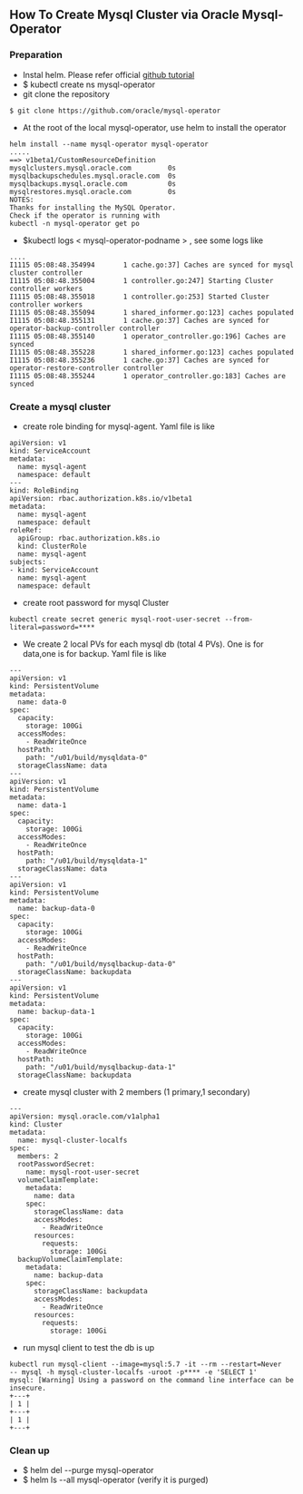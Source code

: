 ## How To Create Mysql Cluster via Oracle Mysql-Operator

### Preparation
* Instal helm. Please refer official [github tutorial](https://github.com/oracle/mysql-operator/blob/master/docs/tutorial.md)
* $ kubectl create ns mysql-operator
* git clone the repository
```
$ git clone https://github.com/oracle/mysql-operator
```
* At the root of the local mysql-operator, use helm to install the operator
```
helm install --name mysql-operator mysql-operator
.....
==> v1beta1/CustomResourceDefinition
mysqlclusters.mysql.oracle.com         0s
mysqlbackupschedules.mysql.oracle.com  0s
mysqlbackups.mysql.oracle.com          0s
mysqlrestores.mysql.oracle.com         0s
NOTES:
Thanks for installing the MySQL Operator.
Check if the operator is running with
kubectl -n mysql-operator get po
```
* $kubectl logs < mysql-operator-podname >  , see some logs like
```
....
I1115 05:08:48.354994       1 cache.go:37] Caches are synced for mysql cluster controller
I1115 05:08:48.355004       1 controller.go:247] Starting Cluster controller workers
I1115 05:08:48.355018       1 controller.go:253] Started Cluster controller workers
I1115 05:08:48.355094       1 shared_informer.go:123] caches populated
I1115 05:08:48.355131       1 cache.go:37] Caches are synced for operator-backup-controller controller
I1115 05:08:48.355140       1 operator_controller.go:196] Caches are synced
I1115 05:08:48.355228       1 shared_informer.go:123] caches populated
I1115 05:08:48.355236       1 cache.go:37] Caches are synced for operator-restore-controller controller
I1115 05:08:48.355244       1 operator_controller.go:183] Caches are synced
```

### Create a mysql cluster
* create role binding for mysql-agent. Yaml file is like

```
apiVersion: v1
kind: ServiceAccount
metadata:
  name: mysql-agent
  namespace: default
---
kind: RoleBinding
apiVersion: rbac.authorization.k8s.io/v1beta1
metadata:
  name: mysql-agent
  namespace: default
roleRef:
  apiGroup: rbac.authorization.k8s.io
  kind: ClusterRole
  name: mysql-agent
subjects:
- kind: ServiceAccount
  name: mysql-agent
  namespace: default
```
* create root password for mysql Cluster
```
kubectl create secret generic mysql-root-user-secret --from-literal=password=****
```
* We create 2 local PVs for each mysql db (total 4 PVs). One is for data,one is for backup. Yaml file is like

```
---
apiVersion: v1
kind: PersistentVolume
metadata:
  name: data-0
spec:
  capacity:
    storage: 100Gi
  accessModes:
    - ReadWriteOnce
  hostPath:
    path: "/u01/build/mysqldata-0"
  storageClassName: data
---
apiVersion: v1
kind: PersistentVolume
metadata:
  name: data-1
spec:
  capacity:
    storage: 100Gi
  accessModes:
    - ReadWriteOnce
  hostPath:
    path: "/u01/build/mysqldata-1"
  storageClassName: data
---
apiVersion: v1
kind: PersistentVolume
metadata:
  name: backup-data-0
spec:
  capacity:
    storage: 100Gi
  accessModes:
    - ReadWriteOnce
  hostPath:
    path: "/u01/build/mysqlbackup-data-0"
  storageClassName: backupdata
---
apiVersion: v1
kind: PersistentVolume
metadata:
  name: backup-data-1
spec:
  capacity:
    storage: 100Gi
  accessModes:
    - ReadWriteOnce
  hostPath:
    path: "/u01/build/mysqlbackup-data-1"
  storageClassName: backupdata
```

* create mysql cluster with 2 members (1 primary,1 secondary)

```
---
apiVersion: mysql.oracle.com/v1alpha1
kind: Cluster
metadata:
  name: mysql-cluster-localfs
spec:
  members: 2
  rootPasswordSecret:
    name: mysql-root-user-secret
  volumeClaimTemplate:
    metadata:
      name: data
    spec:
      storageClassName: data
      accessModes:
        - ReadWriteOnce
      resources:
        requests:
          storage: 100Gi
  backupVolumeClaimTemplate:
    metadata:
      name: backup-data
    spec:
      storageClassName: backupdata
      accessModes:
        - ReadWriteOnce
      resources:
        requests:
          storage: 100Gi
```          
* run mysql client to test the db is up
```
kubectl run mysql-client --image=mysql:5.7 -it --rm --restart=Never    -- mysql -h mysql-cluster-localfs -uroot -p**** -e 'SELECT 1'
mysql: [Warning] Using a password on the command line interface can be insecure.
+---+
| 1 |
+---+
| 1 |
+---+
```

### Clean up
* $ helm del --purge mysql-operator
* $ helm ls --all mysql-operator  (verify it is purged)
